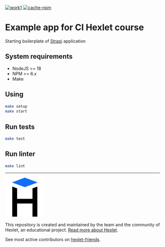 [![work1](https://github.com/Barlog7/hexlet-ci-app/actions/workflows/work1.yml/badge.svg)](https://github.com/Barlog7/hexlet-ci-app/actions/workflows/work1.yml)
[![cache-npm](https://github.com/Barlog7/hexlet-ci-app/actions/workflows/cache_npm.yml/badge.svg)](https://github.com/Barlog7/hexlet-ci-app/actions/workflows/cache_npm.yml)
# Example app for CI Hexlet course

Starting boilerplate of [Strapi](https://strapi.io/) application

## System requirements

* NodeJS >= 18
* NPM >= 6.x
* Make

## Using

```sh
make setup
make start
```

## Run tests

```sh
make test
```

## Run linter

```sh
make lint
```

---

[![Hexlet Ltd. logo](https://raw.githubusercontent.com/Hexlet/assets/master/images/hexlet_logo128.png)](https://hexlet.io/?utm_source=github&utm_medium=link&utm_campaign=hexlet-ci-app)

This repository is created and maintained by the team and the community of Hexlet, an educational project. [Read more about Hexlet](https://hexlet.io/?utm_source=github&utm_medium=link&utm_campaign=hexlet-ci-app).

See most active contributors on [hexlet-friends](https://friends.hexlet.io/).
